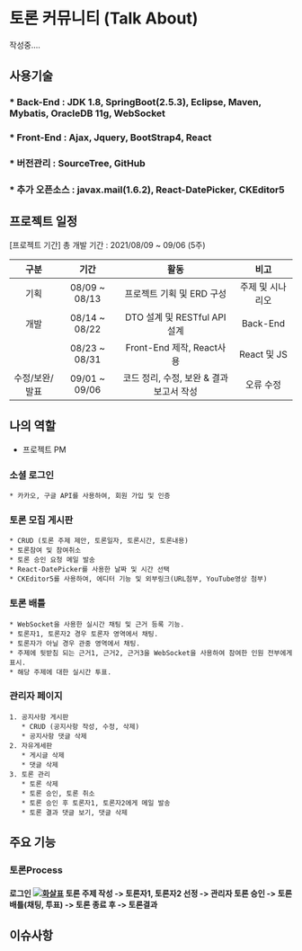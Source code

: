 # 토론 커뮤니티 (Talk About)
작성중....
## 사용기술
### * Back-End : JDK 1.8, SpringBoot(2.5.3), Eclipse, Maven, Mybatis, OracleDB 11g, WebSocket
### * Front-End :  Ajax, Jquery, BootStrap4, React
### * 버전관리 : SourceTree, GitHub
### * 추가 오픈소스 : javax.mail(1.6.2), React-DatePicker, CKEditor5

## 프로젝트 일정
[프로젝트 기간]
총 개발 기간 : 2021/08/09 ~ 09/06 (5주)


|      구분      |     기간      |                             활동                             |        비고        |
| :------------: | :-----------: | :----------------------------------------------------------: | :----------------: |
|      기획      | 08/09 ~ 08/13 |                  프로젝트 기획 및 ERD 구성                  |   주제 및 시나리오    |
|      개발      | 08/14 ~ 08/22 |               DTO 설계 및 RESTful API 설계                 |  Back-End  |
|            | 08/23 ~ 08/31 | Front-End 제작, React사용 | React 및 JS |
| 수정/보완/발표 | 09/01 ~ 09/06 |           코드 정리, 수정, 보완 & 결과 보고서 작성           |     오류 수정      |

## 나의 역할
  * 프로젝트 PM
  
  ### 소셜 로그인 
    * 카카오, 구글 API를 사용하여, 회원 가입 및 인증
  
  ### 토론 모집 게시판
    * CRUD (토론 주제 제안, 토론일자, 토론시간, 토론내용)
    * 토론참여 및 참여취소
    * 토론 승인 요청 메일 발송
    * React-DatePicker를 사용한 날짜 및 시간 선택
    * CKEditor5를 사용하여, 에디터 기능 및 외부링크(URL첨부, YouTube영상 첨부)
  ### 토론 배틀
    * WebSocket을 사용한 실시간 채팅 및 근거 등록 기능.
    * 토론자1, 토론자2 경우 토론자 영역에서 채팅.
    * 토론자가 아닐 경우 관중 영역에서 채팅.
    * 주제에 뒷받침 되는 근거1, 근거2, 근거3을 WebSocket을 사용하여 참여한 인원 전부에게 표시.
    * 해당 주제에 대한 실시간 투표.
  ### 관리자 페이지
    1. 공지사항 게시판 
       * CRUD (공지사항 작성, 수정, 삭제)
       * 공지사항 댓글 삭제
    2. 자유게세판
       * 게시글 삭제
       * 댓글 삭제
    3. 토론 관리
       * 토론 삭제
       * 토론 승인, 토론 취소
       * 토론 승인 후 토론자1, 토론자2에게 메일 발송
       * 토론 결과 댓글 보기, 댓글 삭제
 
## 주요 기능
### 토론Process
#### 로그인 [![화살표](https://img.shields.io/static/?style=flat-square&logo=appveyor&label=&message=-->&color=red)]()  토론 주제 작성 -> 토론자1, 토론자2 선정 -> 관리자 토론 승인 -> 토론배틀(채팅, 투표) -> 토론 종료 후 -> 토론결과


## 이슈사항
